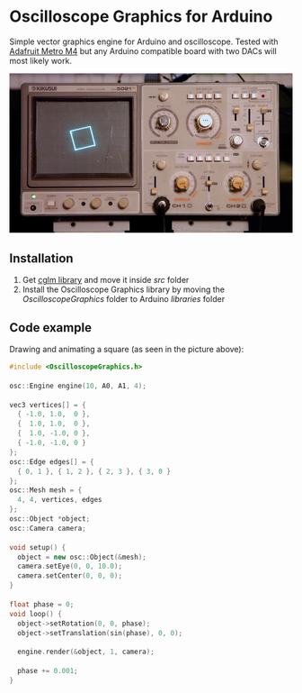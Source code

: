 # Oscilloscope Graphics for Arduino

Simple vector graphics engine for Arduino and oscilloscope. Tested with [Adafruit Metro M4](https://www.adafruit.com/product/3382) but any Arduino compatible board with two DACs will most likely work.

![Picture of oscilloscope running example animation](https://raw.githubusercontent.com/achydenius/oscilloscope-graphics/master/square.jpg)

## Installation

1. Get [cglm library](https://github.com/recp/cglm) and move it inside _src_ folder
2. Install the Oscilloscope Graphics library by moving the _OscilloscopeGraphics_ folder to Arduino _libraries_ folder

## Code example

Drawing and animating a square (as seen in the picture above):

```cpp
#include <OscilloscopeGraphics.h>

osc::Engine engine(10, A0, A1, 4);

vec3 vertices[] = {
  { -1.0, 1.0,  0 },
  {  1.0, 1.0,  0 },
  {  1.0, -1.0, 0 },
  { -1.0, -1.0, 0 }
};
osc::Edge edges[] = {
  { 0, 1 }, { 1, 2 }, { 2, 3 }, { 3, 0 }
};
osc::Mesh mesh = {
  4, 4, vertices, edges
};
osc::Object *object;
osc::Camera camera;

void setup() {
  object = new osc::Object(&mesh);
  camera.setEye(0, 0, 10.0);
  camera.setCenter(0, 0, 0);
}

float phase = 0;
void loop() {
  object->setRotation(0, 0, phase);
  object->setTranslation(sin(phase), 0, 0);

  engine.render(&object, 1, camera);

  phase += 0.001;
}
```
